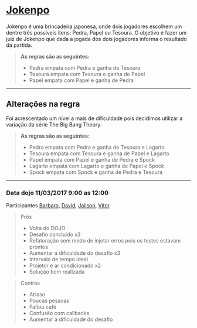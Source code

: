 # **[Jokenpo](http://dojopuzzles.com/problemas/exibe/jokenpo/)**
Jokenpo é uma brincadeira japonesa, onde dois jogadores escolhem um dentre três possíveis itens: Pedra, Papel ou Tesoura.
O objetivo é fazer um juiz de Jokenpo que dada a jogada dos dois jogadores informa o resultado da partida.
> **As regras são as seguintes:**
>- Pedra empata com Pedra e ganha de Tesoura
>- Tesoura empata com Tesoura e ganha de Papel
>-  Papel empata com Papel e ganha de Pedra

--------------------------------

## **Alterações na regra**
Foi acrescentado um nível a mais de dificuldade pois decidimos utilizar a variação da série The Big Bang Theory.
> **As regras são as seguintes:**
>- Pedra empata com Pedra e ganha de Tesoura e Lagarto
>- Tesoura empata com Tesoura e ganha de Papel e Lagarto
>- Papel empata com Papel e ganha de Pedra e Spock
>- Lagarto empata com Lagarto e ganha de Papel e Spock
>- Spock empata com Spock e ganha de Pedra e Tesoura


--------------------------------
### **Data dojo 11/03/2017 9:00 as 12:00**

Participantes [Barbaro](https://github.com/BRBarbaro),
              [David](https://github.com/davidsylvestre),
              [Jailson](https://github.com/JailsonNogueira),
              [Vitor](https://github.com/vitoralmagro)


> Prós
>- Volta do DOJO 
>- Desafio concluído x3
>- Refatoração sem medo de injetar erros pois os testes estavam prontos
>- Aumentar a dificuldade do desafio x3
>- Intervalo de tempo ideal
>- Projetor e ar condicionado x2
>- Solução bem realizada

> Contras
>- Atraso 
>- Poucas pessoas 
>- Faltou café
>- Confusão com callbacks
>- Aumentar a dificuldade do desafio
